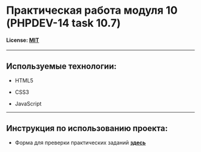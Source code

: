 # Практическая работа модуля 10 (PHPDEV-14 task 10.7)

#### License: [MIT](./license_ru.md)

---

## Используемые технологии:

- HTML5

- CSS3

- JavaScript

---

## Инструкция по использованию проекта:

- Форма для преверки практических заданий [**здесь**](https://masterenkodv.github.io/PHPDEV-14_module_10_task_10.7/)

